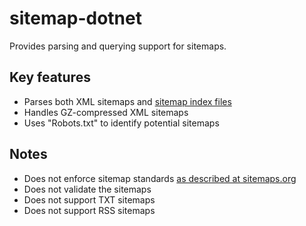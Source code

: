 # sitemap-dotnet

Provides parsing and querying support for sitemaps.

## Key features
- Parses both XML sitemaps and [sitemap index files](http://www.sitemaps.org/protocol.html#index)
- Handles GZ-compressed XML sitemaps
- Uses "Robots.txt" to identify potential sitemaps

## Notes
- Does not enforce sitemap standards [as described at sitemaps.org](http://www.sitemaps.org/protocol.html)
- Does not validate the sitemaps
- Does not support TXT sitemaps
- Does not support RSS sitemaps
